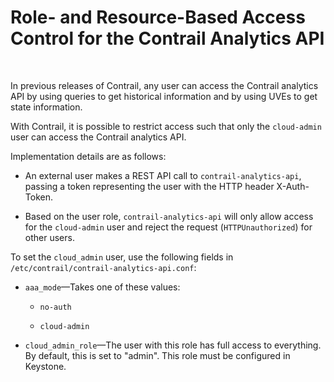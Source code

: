 # Role- and Resource-Based Access Control for the Contrail Analytics API

 

In previous releases of Contrail, any user can access the Contrail
analytics API by using queries to get historical information and by
using UVEs to get state information.

With Contrail, it is possible to restrict access such that only the
`cloud-admin` user can access the Contrail analytics API.

Implementation details are as follows:

-   An external user makes a REST API call to `contrail-analytics-api`,
    passing a token representing the user with the HTTP header
    X-Auth-Token.

-   Based on the user role, `contrail-analytics-api` will only allow
    access for the `cloud-admin` user and reject the request
    (`HTTPUnauthorized`) for other users.

To set the `cloud_admin` user, use the following fields in
`/etc/contrail/contrail-analytics-api.conf`:

-   `aaa_mode`—Takes one of these values:

    -   `no-auth`

    -   `cloud-admin`

-   `cloud_admin_role`—The user with this role has full access to
    everything. By default, this is set to "admin". This role must be
    configured in Keystone.

 
